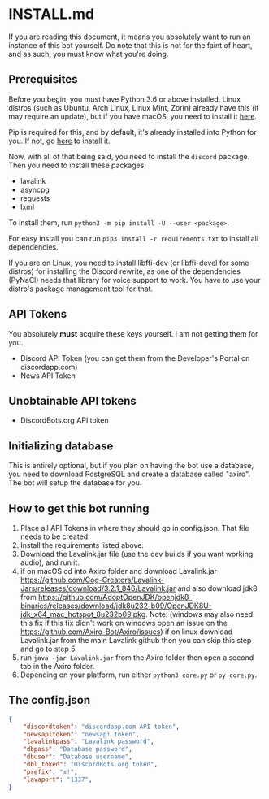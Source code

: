 # INSTALL.md

If you are reading this document, it means you absolutely want to run an instance of this bot yourself. Do note that
this is not for the faint of heart, and as such, you must know what you're doing.

## Prerequisites

Before you begin, you must have Python 3.6 or above installed. Linux distros (such as Ubuntu, Arch Linux, Linux Mint, Zorin) already
have this (it may require an update), but if you have macOS, you need to install it [here](https://www.python.org/downloads/).

Pip is required for this, and by default, it's already installed into Python for you. If not, go [here](https://pip.pypa.io/en/stable/installing/) 
to install it.

Now, with all of that being said, you need to install the `discord` package. Then you need to install these packages:

* lavalink
* asyncpg
* requests
* lxml

To install them, run `python3 -m pip install -U --user <package>`.

For easy install you can run `pip3 install -r requirements.txt` to install all dependencies.

If you are on Linux, you need to install libffi-dev (or libffi-devel for some distros) for installing the Discord rewrite,
as one of the dependencies (PyNaCl) needs that library for voice support to work. You have to use your distro's package
management tool for that.

## API Tokens

You absolutely **must** acquire these keys yourself. I am not getting them for you.

* Discord API Token (you can get them from the Developer's Portal on discordapp.com)
* News API Token

## Unobtainable API tokens

* DiscordBots.org API token

## Initializing database

This is entirely optional, but if you plan on having the bot use a database, you need to download PostgreSQL and
create a database called "axiro". The bot will setup the database for you.

## How to get this bot running

1. Place all API Tokens in where they should go in config.json. That file needs to be created.
2. Install the requirements listed above.
3. Download the Lavalink.jar file (use the dev builds if you want working audio), and run it.
4. if on macOS cd into Axiro folder and download Lavalink.jar https://github.com/Cog-Creators/Lavalink-Jars/releases/download/3.2.1_846/Lavalink.jar and also download jdk8 from https://github.com/AdoptOpenJDK/openjdk8-binaries/releases/download/jdk8u232-b09/OpenJDK8U-jdk_x64_mac_hotspot_8u232b09.pkg.  Note: (windows may also need this fix if this fix didn't work on windows open an issue on the https://github.com/Axiro-Bot/Axiro/issues) if on linux download Lavalink.jar from the main Lavalink github then you can skip this step and go to step 5.
5. run `java -jar Lavalink.jar` from the Axiro folder then open a second tab in the Axiro folder.
6. Depending on your platform, run either `python3 core.py` or `py core.py`.

## The config.json

```json
{
    "discordtoken": "discordapp.com API token",
    "newsapitoken": "newsapi token",
    "lavalinkpass": "Lavalink password",
    "dbpass": "Database password",
    "dbuser": "Database username",
    "dbl_token": "DiscordBots.org token",
    "prefix": "x!",
	"lavaport": "1337",
}
```